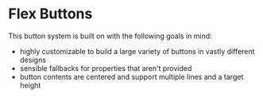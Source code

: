 # Flex Buttons

This button system is built on with the following goals in mind:

* highly customizable to build a large variety of buttons in vastly different designs
* sensible fallbacks for properties that aren't provided
* button contents are centered and support multiple lines and a target height
